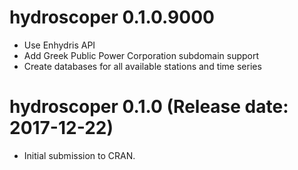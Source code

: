 # hydroscoper 0.1.0.9000

* Use Enhydris API
* Add Greek Public Power Corporation subdomain support
* Create databases for all available stations and time series

# hydroscoper 0.1.0 (Release date: 2017-12-22)

* Initial submission to CRAN.




